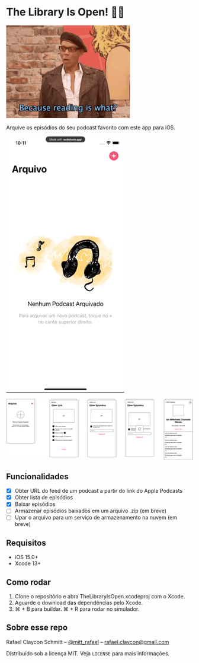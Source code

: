 # The Library Is Open! 💃🏼

![RuPaul Charles dizendo: Because reading is what? Fundamental! - Porque ler é o quê? Fundamental!](TheLibraryIsOpen/Recursos/reading-is-fundamental.gif)

Arquive os episódios do seu podcast favorito com este app para iOS.

![GIF mostrando o app sendo usado para inserir o link do Apple Podcasts.](TheLibraryIsOpen/Recursos/flow-principal.gif)

![Protótipo: 5 telas dispostas horizontalmente apresentando o fluxo principal do app, indo desde a tela vazia sem podcasts até a tela com as informação de um podcast inserido pelo usuário.](TheLibraryIsOpen/Recursos/prototipo.png)

## Funcionalidades

- [x] Obter URL do feed de um podcast a partir do link do Apple Podcasts
- [x] Obter lista de episódios
- [x] Baixar episódios
- [ ] Armazenar episódios baixados em um arquivo .zip (em breve)
- [ ] Upar o arquivo para um serviço de armazenamento na nuvem (em breve)

## Requisitos

- iOS 15.0+
- Xcode 13+

## Como rodar

1. Clone o repositório e abra TheLibraryIsOpen.xcodeproj com o Xcode.
1. Aguarde o download das dependências pelo Xcode.
1. ⌘ + B para buildar. ⌘ + R para rodar no simulador.

## Sobre esse repo

Rafael Claycon Schmitt – [@mitt_rafael](https://twitter.com/mitt_rafael) – rafael.claycon@gmail.com

Distribuído sob a licença MIT. Veja ``LICENSE`` para mais informações.
